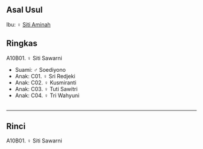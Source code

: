 ## Asal Usul

Ibu: ♀ [Siti Aminah][up] 

## Ringkas

A10B01. ♀ Siti Sawarni
	<br/>

*	Suami: ♂ Soediyono
	<br/>
*	Anak: C01. ♀ Sri Redjeki
*	Anak: C02. ♀ Kusmiranti
*	Anak: C03. ♀ Tuti Sawitri
*	Anak: C04. ♀ Tri Wahyuni
	<br/><br/>

-- -- --

## Rinci

A10B01. ♀ Siti Sawarni
	<br/>

[up]: https://github.com/epsi-rns/gitodipuro/blob/master/tree/A10.md
